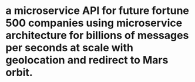 # a microservice API for future fortune 500 companies using microservice architecture for billions of messages per seconds at scale with geolocation and redirect to Mars orbit.
